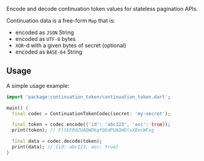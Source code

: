 Encode and decode continuation token values for stateless pagination APIs.

Continuation data is a free-form `Map` that is:

- encoded as `JSON` String
- encoded as `UTF-8` bytes
- `XOR`-d with a given bytes of secret (optional)
- encoded as `BASE-64` String

## Usage

A simple usage example:

```dart
import 'package:continuation_token/continuation_token.dart';

main() {
  final codec = ContinuationTokenCodec(secret: 'my-secret');

  final token = codec.encode({'id': 'abc123', 'asc': true});
  print(token); // FltEF0dZUAQWDkgfQEdPUAQHDlsXBxcWFxg

  final data = codec.decode(token);
  print(data); // {id: abc123, asc: true}
}
```
